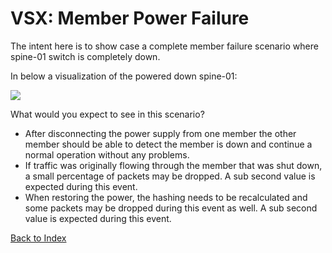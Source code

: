 # VSX: Member Power Failure


The intent here is to show case a complete member failure scenario where spine-01 switch is completely down. 

In below a visualization of the powered down spine-01:

![](../docs-csm/operations/network/network_management_install_guide/img/member_power_failure.png)
 
What would you expect to see in this scenario?

* After disconnecting the power supply from one member the other member should be able to detect the member is down and continue a normal operation without any problems.
* If traffic was originally flowing through the member that was shut down, a small percentage of packets may be dropped. A sub second value is expected during this event.
* When restoring the power, the hashing needs to be recalculated and some packets may be dropped during this event as well. A sub second value is expected during this event.

[Back to Index](#index)
